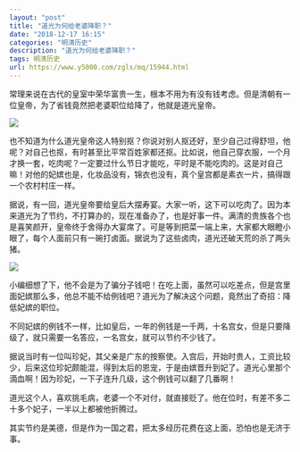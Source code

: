 ```yaml
---
layout: "post"
title: "道光为何给老婆降职？"
date: "2018-12-17 16:15"
categories: "明清历史"
description: "道光为何给老婆降职？"
tags: 明清历史
url: https://www.y5000.com/zgls/mq/15944.html
---
```






常理来说在古代的皇室中荣华富贵一生，根本不用为有没有钱考虑。但是清朝有一位皇帝，为了省钱竟然把老婆职位给降了，他就是道光皇帝。

![](https://img.y5000.com/uploads/allimg/170306/8-1F306091414291.jpg)

也不知道为什么道光皇帝这人特别抠？你说对别人抠还好，至少自己过得舒坦，他呢？对自己也抠，有时甚至比平常百姓家都还抠。比如说，他自己穿衣服，一个月才换一套，吃肉呢？一定要过什么节日才能吃，平时是不能吃肉的。这是对自己嘛！对他的妃嫔也是，化妆品没有，锦衣也没有，真个皇宫都是素衣一片，搞得跟一个农村村庄一样。

据说，有一回，道光皇帝要给皇后大摆寿宴。大家一听，这下可以吃肉了。因为本来道光为了节约，不打算办的，现在准备办了，也是好事一件。满清的贵族各个也是喜笑颜开，皇帝终于舍得办大宴席了。可是等到把菜一端上来，大家都大眼瞪小眼了，每个人面前只有一碗打卤面。据说为了这些卤肉，道光还破天荒的杀了两头猪。

![](https://img.y5000.com/uploads/allimg/170306/8-1F30609140C62.jpg)

小编细想了下，他不会是为了骗分子钱吧！在吃上面，虽然可以吃差点，但是宫里面妃嫔那么多，他总不能不给例钱吧？道光为了解决这个问题，竟然出了奇招：降低妃嫔的职位。

不同妃嫔的例钱不一样，比如皇后，一年的例钱是一千两，十名宫女，但是只要降级了，就只需要一名答应，一名宫女，就可以节约不少钱了。

据说当时有一位叫珍妃，其父亲是广东的按察使。入宫后，开始时贵人，工资比较少，后来这位珍妃颇能混，得到太后的恩宠，于是由嫔晋升到妃了。道光心里那个滴血啊！因为珍妃，一下子连升几级，这个例钱可以翻了几番啊！

道光这个人，喜欢挑毛病，老婆一个不对付，就直接贬了。他在位时，有差不多二十多个妃子，一半以上都被他折腾过。

其实节约是美德，但是作为一国之君，把太多经历花费在这上面，恐怕也是无济于事。
